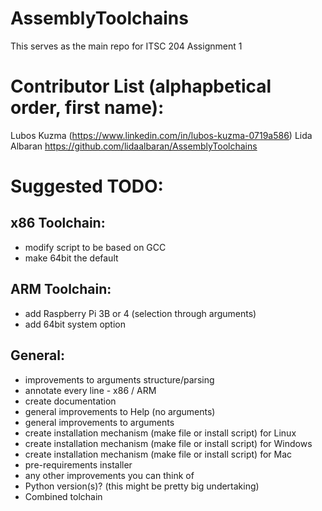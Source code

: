 # AssemblyToolchains
This serves as the main repo for ITSC 204 Assignment 1

# Contributor List (alphapbetical order, first name):
Lubos Kuzma (https://www.linkedin.com/in/lubos-kuzma-0719a586) 
Lida Albaran https://github.com/lidaalbaran/AssemblyToolchains


# Suggested TODO:
## x86 Toolchain:
- modify script to be based on GCC
- make 64bit the default

## ARM Toolchain:
- add Raspberry Pi 3B or 4 (selection through arguments)
- add 64bit system option

## General:
- improvements to arguments structure/parsing
- annotate every line - x86 / ARM
- create documentation
- general improvements to Help (no arguments)
- general improvements to arguments
- create installation mechanism (make file or install script) for Linux
- create installation mechanism (make file or install script) for Windows
- create installation mechanism (make file or install script) for Mac
- pre-requirements installer
- any other improvements you can think of
- Python version(s)? (this might be pretty big undertaking)
- Combined tolchain
